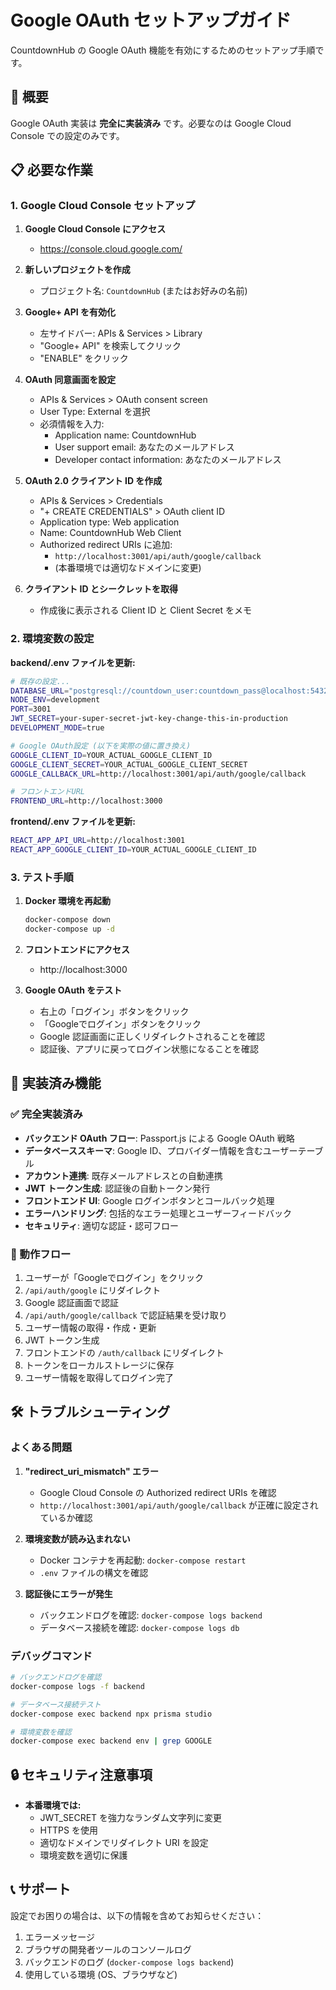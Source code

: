 # Google OAuth セットアップガイド

CountdownHub の Google OAuth 機能を有効にするためのセットアップ手順です。

## 🚀 概要

Google OAuth 実装は **完全に実装済み** です。必要なのは Google Cloud Console での設定のみです。

## 📋 必要な作業

### 1. Google Cloud Console セットアップ

1. **Google Cloud Console にアクセス**
   - https://console.cloud.google.com/

2. **新しいプロジェクトを作成**
   - プロジェクト名: `CountdownHub` (またはお好みの名前)

3. **Google+ API を有効化**
   - 左サイドバー: APIs & Services > Library
   - "Google+ API" を検索してクリック
   - "ENABLE" をクリック

4. **OAuth 同意画面を設定**
   - APIs & Services > OAuth consent screen
   - User Type: External を選択
   - 必須情報を入力:
     - Application name: CountdownHub
     - User support email: あなたのメールアドレス
     - Developer contact information: あなたのメールアドレス

5. **OAuth 2.0 クライアント ID を作成**
   - APIs & Services > Credentials
   - "+ CREATE CREDENTIALS" > OAuth client ID
   - Application type: Web application
   - Name: CountdownHub Web Client
   - Authorized redirect URIs に追加:
     - `http://localhost:3001/api/auth/google/callback`
     - (本番環境では適切なドメインに変更)

6. **クライアント ID とシークレットを取得**
   - 作成後に表示される Client ID と Client Secret をメモ

### 2. 環境変数の設定

**backend/.env ファイルを更新:**

```bash
# 既存の設定...
DATABASE_URL="postgresql://countdown_user:countdown_pass@localhost:5432/countdown_hub"
NODE_ENV=development
PORT=3001
JWT_SECRET=your-super-secret-jwt-key-change-this-in-production
DEVELOPMENT_MODE=true

# Google OAuth設定 (以下を実際の値に置き換え)
GOOGLE_CLIENT_ID=YOUR_ACTUAL_GOOGLE_CLIENT_ID
GOOGLE_CLIENT_SECRET=YOUR_ACTUAL_GOOGLE_CLIENT_SECRET
GOOGLE_CALLBACK_URL=http://localhost:3001/api/auth/google/callback

# フロントエンドURL
FRONTEND_URL=http://localhost:3000
```

**frontend/.env ファイルを更新:**

```bash
REACT_APP_API_URL=http://localhost:3001
REACT_APP_GOOGLE_CLIENT_ID=YOUR_ACTUAL_GOOGLE_CLIENT_ID
```

### 3. テスト手順

1. **Docker 環境を再起動**
   ```bash
   docker-compose down
   docker-compose up -d
   ```

2. **フロントエンドにアクセス**
   - http://localhost:3000

3. **Google OAuth をテスト**
   - 右上の「ログイン」ボタンをクリック
   - 「Googleでログイン」ボタンをクリック
   - Google 認証画面に正しくリダイレクトされることを確認
   - 認証後、アプリに戻ってログイン状態になることを確認

## 🔧 実装済み機能

### ✅ 完全実装済み

- **バックエンド OAuth フロー**: Passport.js による Google OAuth 戦略
- **データベーススキーマ**: Google ID、プロバイダー情報を含むユーザーテーブル
- **アカウント連携**: 既存メールアドレスとの自動連携
- **JWT トークン生成**: 認証後の自動トークン発行
- **フロントエンド UI**: Google ログインボタンとコールバック処理
- **エラーハンドリング**: 包括的なエラー処理とユーザーフィードバック
- **セキュリティ**: 適切な認証・認可フロー

### 🎯 動作フロー

1. ユーザーが「Googleでログイン」をクリック
2. `/api/auth/google` にリダイレクト
3. Google 認証画面で認証
4. `/api/auth/google/callback` で認証結果を受け取り
5. ユーザー情報の取得・作成・更新
6. JWT トークン生成
7. フロントエンドの `/auth/callback` にリダイレクト
8. トークンをローカルストレージに保存
9. ユーザー情報を取得してログイン完了

## 🛠️ トラブルシューティング

### よくある問題

1. **"redirect_uri_mismatch" エラー**
   - Google Cloud Console の Authorized redirect URIs を確認
   - `http://localhost:3001/api/auth/google/callback` が正確に設定されているか確認

2. **環境変数が読み込まれない**
   - Docker コンテナを再起動: `docker-compose restart`
   - `.env` ファイルの構文を確認

3. **認証後にエラーが発生**
   - バックエンドログを確認: `docker-compose logs backend`
   - データベース接続を確認: `docker-compose logs db`

### デバッグコマンド

```bash
# バックエンドログを確認
docker-compose logs -f backend

# データベース接続テスト
docker-compose exec backend npx prisma studio

# 環境変数を確認
docker-compose exec backend env | grep GOOGLE
```

## 🔒 セキュリティ注意事項

- **本番環境では:**
  - JWT_SECRET を強力なランダム文字列に変更
  - HTTPS を使用
  - 適切なドメインでリダイレクト URI を設定
  - 環境変数を適切に保護

## 📞 サポート

設定でお困りの場合は、以下の情報を含めてお知らせください：

1. エラーメッセージ
2. ブラウザの開発者ツールのコンソールログ
3. バックエンドのログ (`docker-compose logs backend`)
4. 使用している環境 (OS、ブラウザなど)